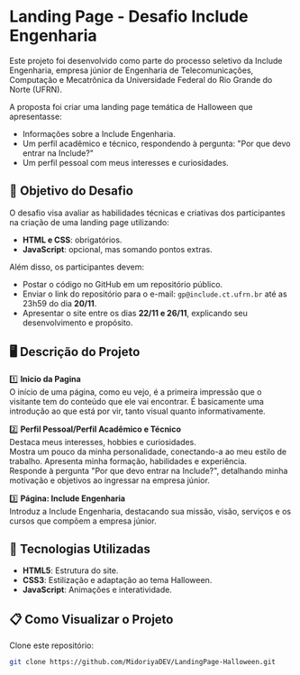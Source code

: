 # Landing Page - Desafio Include Engenharia

Este projeto foi desenvolvido como parte do processo seletivo da Include Engenharia, empresa júnior de Engenharia de Telecomunicações, Computação e Mecatrônica da Universidade Federal do Rio Grande do Norte (UFRN).

A proposta foi criar uma landing page temática de Halloween que apresentasse:

- Informações sobre a Include Engenharia.
- Um perfil acadêmico e técnico, respondendo à pergunta: "Por que devo entrar na Include?"
- Um perfil pessoal com meus interesses e curiosidades.

## 🎯 Objetivo do Desafio
O desafio visa avaliar as habilidades técnicas e criativas dos participantes na criação de uma landing page utilizando:

- **HTML e CSS**: obrigatórios.
- **JavaScript**: opcional, mas somando pontos extras.

Além disso, os participantes devem:

- Postar o código no GitHub em um repositório público.
- Enviar o link do repositório para o e-mail: `gp@include.ct.ufrn.br` até as 23h59 do dia **20/11**.
- Apresentar o site entre os dias **22/11 e 26/11**, explicando seu desenvolvimento e propósito.

## 🖥️ Descrição do Projeto
1️⃣ **Inicio da Pagina**  
   O início de uma página, como eu vejo, é a primeira impressão que o visitante tem do conteúdo que ele vai encontrar. 
   É basicamente uma introdução ao que está por vir, tanto visual quanto informativamente. 

2️⃣ **Perfil Pessoal/Perfil Acadêmico e Técnico**  
   Destaca meus interesses, hobbies e curiosidades.  
   Mostra um pouco da minha personalidade, conectando-a ao meu estilo de trabalho.
   Apresenta minha formação, habilidades e experiência.  
   Responde à pergunta "Por que devo entrar na Include?", 
   detalhando minha motivação e objetivos ao ingressar na empresa júnior.

3️⃣ **Página: Include Engenharia**  
   Introduz a Include Engenharia, destacando sua missão, visão, serviços e os cursos que compõem a empresa júnior.

## 🧰 Tecnologias Utilizadas
- **HTML5**: Estrutura do site.
- **CSS3**: Estilização e adaptação ao tema Halloween.
- **JavaScript**: Animações e interatividade.

## 📋 Como Visualizar o Projeto
Clone este repositório:

```bash
git clone https://github.com/MidoriyaDEV/LandingPage-Halloween.git
